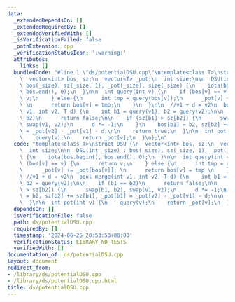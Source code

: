 ```yaml
---
data:
  _extendedDependsOn: []
  _extendedRequiredBy: []
  _extendedVerifiedWith: []
  _isVerificationFailed: false
  _pathExtension: cpp
  _verificationStatusIcon: ':warning:'
  attributes:
    links: []
  bundledCode: "#line 1 \"ds/potentialDSU.cpp\"\ntemplate<class T>\nstruct DSU {\n\
    \  vector<int> bos, sz;\n  vector<T> _pot;\n  int size;\n\n  DSU(int _size) :\
    \ bos(_size), sz(_size, 1), _pot(_size), size(_size) {\n    iota(bos.begin(),\
    \ bos.end(), 0);\n  }\n\n  int query(int v) {\n    if (bos[v] == v) {\n      return\
    \ v;\n    } else {\n      int tmp = query(bos[v]);\n      _pot[v] += _pot[bos[v]];\
    \ \n      return bos[v] = tmp;\n    }\n  }\n\n  //v1 + d = v2\n  bool merge(int\
    \ v1, int v2, T d) {\n    int b1 = query(v1), b2 = query(v2);\n\n    if (b1 ==\
    \ b2)\n      return false;\n\n    if (sz[b1] > sz[b2]) {\n      swap(b1, b2),\
    \ swap(v1, v2);\n      d *= -1;\n    }\n    bos[b1] = b2, sz[b2] += sz[b1], _pot[b1]\
    \ = _pot[v2] - _pot[v1] - d;\n\n    return true;\n  }\n\n  int pot(int v) {\n\
    \    query(v);\n    return _pot[v];\n  }\n};\n"
  code: "template<class T>\nstruct DSU {\n  vector<int> bos, sz;\n  vector<T> _pot;\n\
    \  int size;\n\n  DSU(int _size) : bos(_size), sz(_size, 1), _pot(_size), size(_size)\
    \ {\n    iota(bos.begin(), bos.end(), 0);\n  }\n\n  int query(int v) {\n    if\
    \ (bos[v] == v) {\n      return v;\n    } else {\n      int tmp = query(bos[v]);\n\
    \      _pot[v] += _pot[bos[v]]; \n      return bos[v] = tmp;\n    }\n  }\n\n \
    \ //v1 + d = v2\n  bool merge(int v1, int v2, T d) {\n    int b1 = query(v1),\
    \ b2 = query(v2);\n\n    if (b1 == b2)\n      return false;\n\n    if (sz[b1]\
    \ > sz[b2]) {\n      swap(b1, b2), swap(v1, v2);\n      d *= -1;\n    }\n    bos[b1]\
    \ = b2, sz[b2] += sz[b1], _pot[b1] = _pot[v2] - _pot[v1] - d;\n\n    return true;\n\
    \  }\n\n  int pot(int v) {\n    query(v);\n    return _pot[v];\n  }\n};\n"
  dependsOn: []
  isVerificationFile: false
  path: ds/potentialDSU.cpp
  requiredBy: []
  timestamp: '2024-06-25 20:53:53+08:00'
  verificationStatus: LIBRARY_NO_TESTS
  verifiedWith: []
documentation_of: ds/potentialDSU.cpp
layout: document
redirect_from:
- /library/ds/potentialDSU.cpp
- /library/ds/potentialDSU.cpp.html
title: ds/potentialDSU.cpp
---
```

